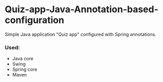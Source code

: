 # Quiz-app-Java-Annotation-based-configuration
Simple Java application "Quiz app" configured with Spring annotations.
### Used:
* Java core
* Swing
* Spring core
* Maven
